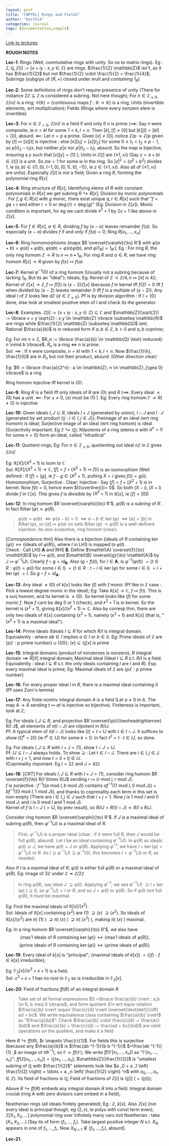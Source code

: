 ```yaml
---
layout: post
title: "[NPTEL] Rings and Fields"
author: "Karthik"
categories: journal
tags: [documentation,sample]
---
```


[Link to lectures](https://youtube.com/playlist?list=PLEAYkSg4uSQ3AaON5oCbS6ecwKsoopBN3)

**ROUGH NOTES**

**Lec-1**: Rings (Well, commutative rings with unity. So no to matrix rings). Eg : $\mathbb{Z}, \mathbb{Q}, \mathbb{Z}[i] := \lbrace x + iy : x,y \in \mathbb{Z} \rbrace$ are rings. $\frac{1}{2} \mathbb{Z}$ isn't, as it has $\frac{1}{2}$ but not $\frac{1}{2} \cdot \frac{1}{2} = \frac{1}{4}$; Subrings (subgrps of $(R, +)$ closed under mult and *containing $1_R$*)

**Lec-2**: Some definitions of rings don't require presence of unity (There for instance $2\mathbb{Z} \subseteq \mathbb{Z}$ is considered a subring. Not here though); For $n\in \mathbb{Z} _{\geq 0}$, $\mathbb{Z}/{n\mathbb{Z}}$ is a ring; $\mathscr{C}(\mathbb{R}) = \lbrace \text{continuous maps } f:\mathbb{R} \to \mathbb{R} \rbrace$ is a ring; Units (invertible elements, wrt multiplication); Fields (Rings where every nonzero elem is invertible) 

**Lec-3**: For $n\in \mathbb{Z} _{\gt 0}$, $\mathbb{Z}/{n\mathbb{Z}}$ is a field if and only if $n$ is prime ($\implies$: Say $n$ were composite, ie $n=kl$ for some $1 \lt k,l \lt n$. Then $[k], [l] \neq [0]$ but $[k][l]=[kl] = [0]$, absurd.  $\impliedby$: Let $n=p$ a prime. Given $[x]\neq [0]$, notice $\mathbb{Z}/p \to \mathbb{Z}/p$ given by $[t] \mapsto [x][t]$ is injective : else $[x][t _1] = [x][t_2]$ for some $0 \leq t_1 \lt t_2 \leq p-1$, so $p \vert (t_2 - t_1)x$, but neither $p \vert x$ nor $p\vert (t_2 - t_1)$, absurd. So the map is bijective, ensuring a $y$ such that $[x][y] = [1]$ ); Units in $\mathbb{Z}[i]$ are $\lbrace \pm 1, \pm i \rbrace$ (Say $z = a+bi \in \mathbb{Z}[i]$ is a unit. So $zw=1$ for some $w$ in the ring. So $\vert z \vert^2 = (a ^2 + b ^2)$ divides $1$, ie $(a,b) \in \lbrace (1,0), (-1,0), (0,1), (0,-1) \rbrace$, ie $z \in \lbrace \pm 1, \pm i \rbrace$. Also all of $\lbrace \pm 1, \pm i \rbrace$ are units). Especially $\mathbb{Z}[i]$ is not a field; Given a ring $R$, forming the polynomial ring $R[x]$

**Lec-4**: Ring structure of $R[x]$; Identifying elems of $R$ with constant polynomials in $R[x]$ we get subring $R \hookrightarrow R[x]$; Division by monic polynomials : For $f,g \in R[x]$ with $g$ monic, there exist unique $q, r \in R[x]$ such that "$f = gq + r$ and either $r=0$ or $\deg(r) \lt \deg(g)$" (Eg: Division in $\mathbb{Z}[x]$). Monic condition is important, for eg we cant divide $x^2 +1$ by $2x+1$ like above in $\mathbb{Z}[x]$. 

**Lec-5**: For $f\in R[x]$, $\alpha \in R$, dividing $f$ by $(x-\alpha)$ leaves remainder $f(\alpha)$. So especially $(x-\alpha)$ divides $f$ if and only if $f(\alpha)=0$; Ring $R[x_1, \ldots, x_n]$

**Lec-6**: Ring homomorphisms (maps $R \overset{\varphi}{\to} R'$ with $\varphi(a+b) = \varphi(a) + \varphi(b)$, $\varphi(ab) = \varphi(a) \varphi(b)$, and $\varphi(1_R) = 1_{R'}$);  Eg : For ring $R$, the only ring homom $\mathbb{Z} \to R$ is $n \mapsto n\bullet 1_R$; For ring $R$ and $\alpha \in R$, we have ring homom $R[x] \to R$ given by $f(x) \mapsto f(\alpha)$

**Lec-7**: Kernel $\varphi^{-1}(0)$ of a ring homom (Usually not a subring because of lacking $1_R$. But its an "ideal"); Ideals; Eg: Kernel of $\mathbb{Z} \to \mathbb{Z}/4, n \mapsto [n]$ is $4\mathbb{Z}$; Kernel of $\mathbb{Z}[x] \to \mathbb{Z}, f\mapsto f(2)$ is $(x-2)\mathbb{Z}[x]$ (because $f$ in kernel iff $f(2)=0$ iff $f$ when divided by $(x-2)$ leaves remainder $0$ iff $f$ is a multiple of $(x-2)$);  Any ideal $I$ of $\mathbb{Z}$ looks like $d\mathbb{Z}$ ($d \in \mathbb{Z}_{\geq 0}$). Pf is by division algorithm : If $I = \lbrace 0 \rbrace$ done, else look at smallest positive elem of $I$ and check its the generator 

**Lec-8**: Examples. $\mathbb{Z}[i] := \lbrace x + iy : x,y \in \mathbb{Z} \rbrace \subseteq \mathbb{C}$ and $\mathbb{Z}[\sqrt{2}] := \lbrace x + y \sqrt{2} : x,y \in \mathbb{Z} \rbrace \subseteq \mathbb{R}$ are rings while $\frac{1}{2} \mathbb{Z} \subseteq \mathbb{Q}$ isnt; Rational $\frac{a}{b}$ is in reduced form if $a,b \in \mathbb{Z}$, $b \gt 0$ and $a,b$ coprime;

Eg: For int $n \geq 2$, $R_n := \lbrace \frac{a}{b} \in \mathbb{Q} \text{ reduced}: n \nmid b \rbrace$. $R_n$ is a ring $\iff$ $n$ is prime.   
Sol: $\implies$ : If $n$ were composite, $n=kl$ with $1\lt k,l \lt n$. Now $\frac{1}{k}, \frac{1}{l}$ are in $R_n$ but not their product, absurd. (Other direction clear)

Eg: $R := \lbrace \frac{a}{2^n} : a \in \mathbb{Z}, n \in \mathbb{Z}_{\geq 0} \rbrace$ is a ring 

Ring homom injective iff kernel is $\lbrace 0\rbrace$. 

**Lec-9**: Ring $R$ is a field iff only ideals of $R$ are $\lbrace 0\rbrace$ and $R$ ($\implies$: Every ideal $\neq (0)$ has a unit. $\impliedby$: For $x \neq 0$, $(x)$ must be $(1)$ ). Eg: Every ring homom $\mathbb{F}\to R(\neq 0)$ is injective

**Lec-10**: Given ideals $I,J \subseteq R$, ideals $I+J$ (generated by union), $I \cap J$ and $I\cdot J$ (generated by set product $\lbrace ij : i \in I, j \in J \rbrace$); Preimage of an ideal (wrt ring homom) is ideal; Surjective image of an ideal (wrt ring homom) is ideal (Surjectivity important. Eg $\mathbb{Z} \hookrightarrow \mathbb{Q}$); Nilpotents of a ring (elems $a$ with $a^n = 0$ for some $n\gt 0$) form an ideal, called "nilradical"

**Lec-11**: Quotient rings; Eg: For $n \in \mathbb{Z}_{\geq 0}$, quotienting out ideal $n\mathbb{Z}$ in $\mathbb{Z}$ gives $\mathbb{Z}/{n\mathbb{Z}}$

Eg: $\mathbb{R}[X]/{(X^2+1)}$ is isom to $\mathbb{C}$   
Sol: $\mathbb{R}[X]/{(X^2+1)} \to \mathbb{C}$, $[f] = f+(X^2+1) \mapsto f(i)$ is an isomorphism (Well defined : If $[f] = [g]$, ie $f-g \in (X^2 +1)$, putting $X=i$ gives $f(i) = g(i)$; Homomorphism, Surjective : Clear; Injective : Say $[f] = f+(X^2+1)$ is in kernel. Now $f(i) = 0$, hence even $f(\overline{i})= 0$. So both $(X-i), (X+i)$ divide $f$ in $\mathbb{C}[x]$. This gives $f$ is divisible by $(X^2+1)$ in $\mathbb{R}[x]$, ie $[f] = [0]$) 

**Lec-12**: In ring homom $R \overset{\varphi}{\to} R'$, $\varphi(R)$ is a *subring* of $R'$. In fact $R/{\ker(\varphi)} \simeq \varphi(R)$.   
> $\varphi(a) = \varphi(b)$ $\iff \varphi(a-b) = 0$ $\iff a-b \in \ker(\varphi)$ $\iff [a] = [b] \text{ in } R/{\ker(\varphi)}$, so $[a] \mapsto \varphi(a)$ on sets $R/{\ker(\varphi)} \to \varphi(R)$ is a well-defined injection. Its also surjective, ring homom (clear).  

[*Correspondence thm*] Also there is a bijection $\lbrace \text{ideals of }R \text{ containing } \ker(\varphi) \rbrace \leftrightarrow \lbrace \text{ideals of } \varphi(R)\rbrace$, where $I$ in LHS is mapped to $\varphi(I)$.   
Check : Call LHS $\mathbf{A}$ and RHS $\mathbf{B}$. Define $\mathbf{A} \overset{f}{\to} \mathbf{B}$ by $I \mapsto \varphi(I)$, and $\mathbf{B} \overset{g}{\to} \mathbf{A}$ by $J \mapsto \varphi^{-1}(J)$. Clearly $f\circ g = \text{id}_{\mathbf{B}}$. Also $(g \circ f)(I)$, for $I \in \mathbf{A}$, is $\varphi^{-1} (\varphi(I))$ $= \lbrace t \in  R : \varphi(t) = \varphi(i) \text{ for some } i \in I \rbrace$ $=\lbrace t \in R : t - i \in \ker(\varphi) \text{ for some } i \in I \rbrace$ $= I + \ker(\varphi)$ $= I$. So $g \circ f = \text{id}_{\mathbf{A}}$. 

**Lec-13**: Any ideal $\neq (0)$ of $k[x]$ looks like $(f)$ with $f$ monic (Pf like in $\mathbb{Z}$ case : Pick a lowest degree monic in the ideal); Eg: Take $\mathbb{R}[x] \to \mathbb{C}$, $f\mapsto f(i)$. This is a surj homom, and its kernel is $\neq (0)$. So kernel looks like $(f)$ for some monic $f$. Now $f$ cant be deg 0 or 1 (check), and $x^2 +1$ is in kernel. So the kernel is $(x^2 +1)$, giving $\mathbb{R}[x]/{(x^2 +1)} \simeq \mathbb{C}$. Also by corresp thm, there are only two ideals of $\mathbb{R}[x]$ containing $(x^2 +1)$, namely $(x^2+1)$ and $\mathbb{R}[x]$ (that is, "$(x^2+1)$ is a maximal ideal"). 

**Lec-14**: Prime ideals (Ideals $I \subseteq R$ for which $R/I$ is integral domain. Equivalently : where $ab \in I$ implies $a\in I$ or $b \in I$). Eg: Prime ideals of $\mathbb{Z}$ are $\lbrace p\mathbb{Z} : p \text{ prime number} \rbrace \cup \lbrace (0)\rbrace$; $(x) \subseteq \mathbb{Q}[x]$ is prime 

**Lec-15**: Integral domains (product of nonzeroes is nonzero); $R$ integral domain $\implies$ $R[X]$ integral domain; Maximal ideal (Ideal $I\subseteq R$ s.t. $R/I$ is a field. Equivalently : ideal $I \subsetneq R$ s.t. the only ideals containing $I$ are $I$ and $R$). Esp. every maximal ideal is prime; Eg: Maximal ideals of $\mathbb{Z}$ are $\lbrace p\mathbb{Z} : p \text{ prime number} \rbrace$

**Lec-16**: For every proper ideal $I$ in $R$, there is a maximal ideal containing it (Pf uses Zorn's lemma)

**Lec-17**: Any finite nontriv integral domain $A$ is a field (Let $a \neq 0$ in $A$. The map $A \to A$ sending $t \mapsto at$ is injective so bijective). Finiteness is important, look at $\mathbb{Z}$; 

Eg: For ideals $I,J \subseteq R$, and projection $R \overset{\pi}{\twoheadrightarrow} R/I J$, all elements of $\pi(I \cap J)$ are nilpotent in $R/IJ$.   
Pf: A typical elem of $\pi(I \cap J)$ looks like $[t] = t + IJ$ with $t \in I \cap J$. It suffices to show $[t]^k = [0]$ (ie $t^k \in IJ$) for some $k \gt 0$. In fact $t^2 = t \cdot t \in IJ$, so done. 

Eg: For ideals $I, J \subseteq R$ with $I+J=(1)$, show $I\cap J = I J$.   
Pf: $IJ \subseteq I \cap J$ always holds. To show $\supseteq$ : Let $t \in I \cap J$. There are $i \in I, j \in J$ with $i+j = 1$, and now $t = ti + tj \in IJ$.    
(Coprimality important. Eg $I = 2\mathbb{Z}$ and $J = 4\mathbb{Z}$) 

**Lec-18**: [*CRT*] For ideals $I,J\subseteq R$ with $I+J = (1)$, consider ring homom $R \overset{f}{\to} R/I \times R/J$ sending $r \mapsto (r \text{ mod } I, r \text{ mod } J)$.   
$f$ is surjective : $f ^{-1} ((a \text{ mod } I, b \text{ mod } J))$ contains $a f ^{-1} ((1 \text{ mod } I, 0 \text{ mod } J)) + b f ^{-1} ((0 \text{ mod } I, 1 \text{ mod } J))$, and thanks to coprimality each term in this set is non-empty (There are $i\in I, j \in J$ such that $i+j = 1$. Now $j$ is $1 \text{ mod } I$ and $0 \text{ mod } J$; and $i$ is $0 \text{ mod } I$ and $1 \text{ mod } J$).   
Kernel of $f$ is $I \cap J$ ($= IJ$, by prev result), so $R/IJ = R/(I \cap J) \simeq R/I \times R/J$. 

Consider ring homom $R \overset{\varphi}{\to} R'$. If $J$ is a maximal ideal of subring $\varphi(R)$, then $\varphi ^{-1}(J)$ is a maximal ideal of $R$.   
> First, $\varphi ^{-1}(J)$ is a proper ideal (clear : if it were full $R$, then $J$ would be full $\varphi(R)$, absurd). Let $I$ be an ideal containing $\varphi ^{-1}(J)$. In $\varphi(R)$ as ideals $\varphi(I) \supseteq J$, we have $\varphi(I) = J \text{ or } \varphi(R)$. Applying $\varphi ^{-1}$, we have $I + \ker(\varphi) = \varphi ^{-1}(J) \text{ or } R$. As $I \supseteq \varphi ^{-1}(J) \supseteq \varphi ^{-1}(0)$, this becomes $I = \varphi ^{-1}(J) \text{ or } R$, as needed.

Also if $I$ is a maximal ideal of $R$, $\varphi (I)$ is either full $\varphi(R)$ or a maximal ideal of $\varphi(R)$. Eg: Image of $3\mathbb{Z}$ under $\mathbb{Z} \twoheadrightarrow \mathbb{Z}/{2 \mathbb{Z}}$   
>In ring $\varphi(R)$, say ideal $J$ $\supseteq \varphi(I)$. Applying $\varphi ^{-1}$, we see $\varphi ^{-1}(J)$ $\supseteq I + \ker(\varphi)$ ($\supseteq I$), so $\varphi ^{-1}(J) = I \text{ or } R$, and so $J = \varphi(I) \text{ or } \varphi(R)$. So if $\varphi(I)$ isnt full $\varphi(R)$, it must be maximal. 

Eg: Find the maximal ideals of $\mathbb{R}[x]/(x ^2)$.   
Sol: Ideals of $\mathbb{R}[x]$ containing $(x ^2)$ are $(1)$ $\supseteq (x)$ $\supseteq (x ^2)$. So ideals of $\mathbb{R}[x]/(x ^2)$ are $\pi(\text{ } (1) \text{ })$ $\supseteq \pi( \text{ } (x) \text{ })$ $\supseteq \pi(\text{ } (x ^2) \text{ })$, making $\pi( \text{ } (x) \text{ })$ maximal.

Eg: In a ring homom $R \overset{\varphi}{\to} R'$, we also have   
$$\lbrace \text{max'l ideals of } R \text{ containing } \ker(\varphi) \rbrace \leftrightarrow \lbrace \text{max'l ideals of } \varphi(R) \rbrace, $$ $$\lbrace \text{prime ideals of } R \text{ containing } \ker(\varphi) \rbrace \leftrightarrow \lbrace \text{prime ideals of } \varphi(R) \rbrace. $$

**Lec-19**: Every ideal of $k[x]$ is "principal"; $\lbrace \text{maximal ideals of } k[x]\rbrace$ $= \lbrace (f) : f \in k[x] \text{ irreducible} \rbrace$; 

Eg: $\mathbb{F} _{2} [x]/ (x ^3 + x + 1)$ is a field.   
Sol: $x ^3 + x + 1$ has no root in $\mathbb{F} _2$ so is irreducible in $\mathbb{F} _2 [x]$.

**Lec-20**: Field of fractions $ff(R)$ of an integral domain $R$   
> Take set of all formal expressions $S =\lbrace \frac{a}{b} \rvert : a,b \in R, b \neq 0 \rbrace$, and form quotient $S/{\equiv}$ wrt equiv relation $\frac{a}{b} \rvert \equiv \frac{c}{d} \rvert \overset{\text{def}}{\iff} ad = bc$. We write equivalence class containing $\frac{a}{b} \rvert$ as "$\frac{a}{b}$". Check $\frac{a}{b} \cdot \frac{c}{d} := \frac{ac}{bd}$ and $\frac{a}{b} + \frac{c}{d} := \frac{ad + bc}{bd}$ are valid operations on the quotient, and make it a field

Here $R \hookrightarrow ff(R)$, $r \mapsto \frac{r}{1}$. For fields this is surjective (because any $\frac{a}{b}$ is $\frac{ab ^{-1}}{b b ^{-1}}$ $=\frac{ab ^{-1}}{1} ,$ an image of $a b ^{-1}$), so $\mathbb{F} \simeq ff(\mathbb{F})$; We write $ff(\mathbb{F}[x _1, \ldots, x _n])$ as "$\mathbb{F}(x _1, \ldots, x _n)$"; $ff(\mathbb{Z}[x _1, \ldots, x _n]) = \mathbb{Q}(x _1, \ldots, x _n)$; $\mathbb{Z}[\frac{1}{2}]$ is "smallest subring of $\mathbb{Q}$ with $\frac{1}{2}$" (elements look like $a _0 + a _1 \left( \frac{1}{2} \right) + \ldots + a _n \left( \frac{1}{2} \right) ^n$ with $a _0, \ldots, a _n \in \mathbb{Z}$). Its field of fractions is $\mathbb{Q}$; Field of fractions of $\mathbb{Z}[i]$ is $\mathbb{Q}[i]$ ($=\mathbb{Q}(i)$); 

Above $R \hookrightarrow ff(R)$ embeds any integral domain $R$ into a field. Integral domain crucial (ring $A$  with zero divisors cant embed in a field); 

Noetherian rings (all ideals finitely generated); Eg : $\mathbb{Z}$, $k[x]$. Also $\mathbb{Z}[x]$ (not every ideal is principal though, eg $(2, x)$, ie polys with const term even); $\mathbb{Z}[X _1, X _2, \ldots]$  polynomial ring over infinitely many vars isnt Noetherian  : take $(X _1, X _2, \ldots )$ [Say its of form $(f _1, \ldots, f _r)$. Take largest positive integer $N$ s.t. $X _N$ appears in one of $f _1, \ldots, f _r$. Now $X _{N+1} \not\in (f _1, \ldots, f _r)$, absurd]. 

**Lec-21**: 

















